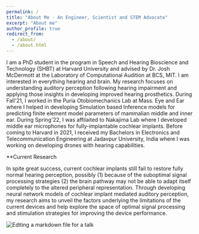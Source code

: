 ```yaml
---
permalink: /
title: "About Me - An Engineer, Scientist and STEM Advocate"
excerpt: "About me"
author_profile: true
redirect_from: 
  - /about/
  - /about.html
---
```


I am a PhD student in the program in Speech and Hearing Bioscience and Technology (SHBT) at Harvard University and advised by Dr. Josh McDermott at the Laboratory of Computational Audition at BCS, MIT. I am interested in everything hearing and brain. My research focuses on understanding auditory perception following hearing impairment and applying those insights in developing improved hearing prosthetics. During Fall'21, I worked in the Puria Otobiomechanics Lab at Mass. Eye and Ear where I helped in developing Simulation based Inference models for predicting finite element model parameters of mammalian middle and inner ear. During Spring'22, I was affilaited to Nakajima Lab where I developed middle ear microphones for fully-implantable cochlear implants. Before coming to Harvard in 2021, I received my Bachelors in Electronics and Telecommunication Engineering at Jadavpur University, India where I was working on developing drones with hearing capabilities. 

**Current Research

In spite great success, current cochlear implants still fail to restore fully normal hearing perception, possibly (1) because of the suboptimal signal processing strategies (2) the brain pathway may not be able to adapt itself completely to the altered peripheral representation. Through developing neural network models of cochlear implant mediated auditory perception, my research aims to unveil the factors underlying the limitations of the current devices and help explore the space of optimal signal processing and stimulation strategies for improving the device performance. 


![Editing a markdown file for a talk](/images/editing-talk.png)
